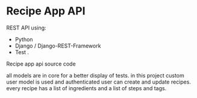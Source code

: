 # Recipe App API

REST API using:

 - Python
 - Django / Django-REST-Framework
 - Test .


Recipe app api source code

all models are in core for a better display of tests.
in this project custom user model is used and authenticated user can create and update recipes.
every recipe has a list of ingredients and a list of steps and tags.
